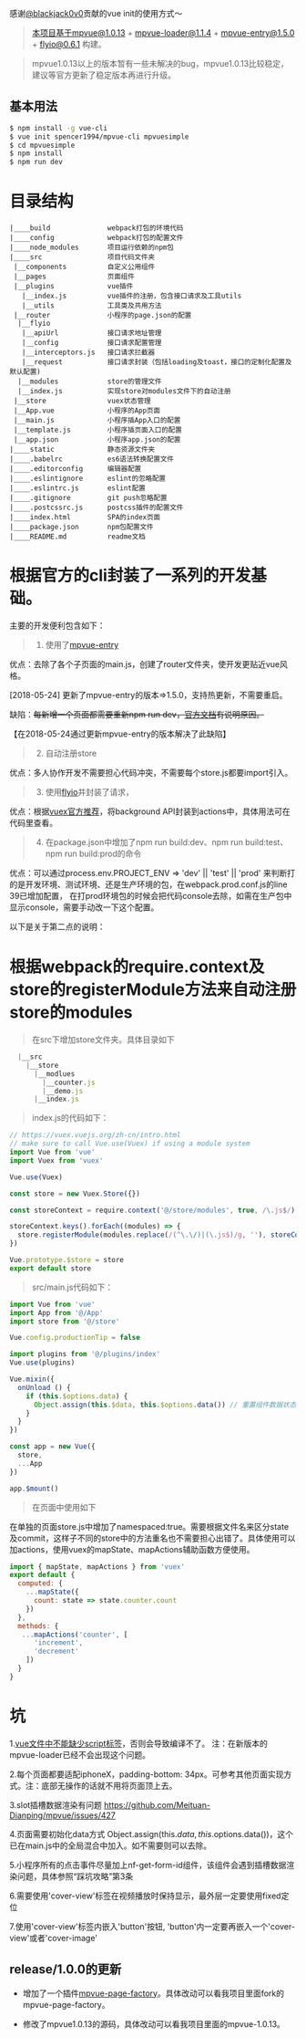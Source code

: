 感谢[@blackjack0v0](https://github.com/blackjack0v0)贡献的vue init的使用方式～

> 本项目基于mpvue@1.0.13 + mpvue-loader@1.1.4 + mpvue-entry@1.5.0 + flyio@0.6.1 构建。

> mpvue1.0.13以上的版本暂有一些未解决的bug，mpvue1.0.13比较稳定，建议等官方更新了稳定版本再进行升级。
## 基本用法
``` bash
$ npm install -g vue-cli
$ vue init spencer1994/mpvue-cli mpvuesimple
$ cd mpvuesimple
$ npm install
$ npm run dev
```

# 目录结构
```
|____build              webpack打包的环境代码
|____config             webpack打包的配置文件
|____node_modules       项目运行依赖的npm包
|____src                项目代码文件夹
 |__components          自定义公用组件
 |__pages               页面组件
 |__plugins             vue插件
   |__index.js          vue插件的注册，包含接口请求及工具utils
   |__utils             工具类及共用方法
 |__router              小程序的page.json的配置
  |__flyio          
   |__apiUrl            接口请求地址管理
   |__config            接口请求配置管理
   |__interceptors.js   接口请求拦截器
   |__request           接口请求封装（包括loading及toast，接口的定制化配置及默认配置)
  |__modules            store的管理文件
  |__index.js           实现store对modules文件下的自动注册
 |__store               vuex状态管理
 |__App.vue             小程序的App页面
 |__main.js             小程序插App入口的配置
 |__template.js         小程序插页面入口的配置
 |__app.json            小程序app.json的配置
|____static             静态资源文件夹
|____.babelrc           es6语法转换配置文件
|____.editorconfig      编辑器配置
|____.eslintignore      eslint的忽略配置
|____.eslintrc.js       eslint配置
|____.gitignore         git push忽略配置
|____.postcssrc.js      postcss插件的配置文件
|____index.html         SPA的index页面
|____package.json       npm包配置文件
|____README.md          readme文档

```

# 根据官方的cli封装了一系列的开发基础。

主要的开发便利包含如下：

> 1. 使用了[mpvue-entry](https://github.com/F-loat/mpvue-entry)

优点：去除了各个子页面的main.js，创建了router文件夹，使开发更贴近vue风格。

[2018-05-24] 更新了mpvue-entry的版本=>1.5.0，支持热更新，不需要重启。

缺陷：~~每新增一个页面都需要重新npm run dev，[官方文档](http://mpvue.com/qa/#_2)有说明原因。~~

【在2018-05-24通过更新mpvue-entry的版本解决了此缺陷】

> 2. 自动注册store

优点：多人协作开发不需要担心代码冲突，不需要每个store.js都要import引入。

> 3. 使用[flyio](https://wendux.github.io/dist/#/doc/flyio-en/readme)并封装了请求，

优点：根据[vuex官方推荐](https://vuex.vuejs.org/zh-cn/intro.html)，将background API封装到actions中，具体用法可在代码里查看。

> 4. 在package.json中增加了npm run build:dev、npm run build:test、npm run build:prod的命令

优点：可以通过process.env.PROJECT_ENV => 'dev' || 'test' || 'prod' 来判断打的是开发环境、测试环境、还是生产环境的包，在webpack.prod.conf.js的line 39已增加配置，
在打prod环境包的时候会把代码console去除，如需在生产包中显示console，需要手动改一下这个配置。

以下是关于第二点的说明：
# 根据webpack的require.context及store的registerModule方法来自动注册store的modules

>在src下增加store文件夹。具体目录如下
``` js
  |__src
    |__store
      |__modlues
        |__counter.js
        |__demo.js
      |__index.js
```

>index.js的代码如下：
``` js
// https://vuex.vuejs.org/zh-cn/intro.html
// make sure to call Vue.use(Vuex) if using a module system
import Vue from 'vue'
import Vuex from 'vuex'

Vue.use(Vuex)

const store = new Vuex.Store({})

const storeContext = require.context('@/store/modules', true, /\.js$/)

storeContext.keys().forEach((modules) => {
  store.registerModule(modules.replace(/(^\.\/)|(\.js$)/g, ''), storeContext(modules).default)
})

Vue.prototype.$store = store
export default store

```

>src/main.js代码如下：
``` js
import Vue from 'vue'
import App from '@/App'
import store from '@/store'

Vue.config.productionTip = false

import plugins from '@/plugins/index'
Vue.use(plugins)

Vue.mixin({
  onUnload () {
    if (this.$options.data) {
      Object.assign(this.$data, this.$options.data()) // 重置组件数据状态
    }
  }
})

const app = new Vue({
  store,
  ...App
})

app.$mount()


```

> 在页面中使用如下

在单独的页面store.js中增加了namespaced:true。需要根据文件名来区分state及commit，这样子不同的store中的方法重名也不需要担心出错了。具体使用可以加actions，使用vuex的mapState、mapActions辅助函数方便使用。

``` js
import { mapState, mapActions } from 'vuex'
export default {
  computed: {
    ...mapState({
      count: state => state.counter.count
    })
  },
  methods: {
   ...mapActions('counter', [
      'increment',
      'decrement'
    ])
  }
}
```

# 坑

1.[vue文件中不能缺少script标签](https://github.com/Meituan-Dianping/mpvue/issues/562)，否则会导致编译不了。
注：在新版本的mpvue-loader已经不会出现这个问题。

2.每个页面都要适配iphoneX，padding-bottom: 34px。可参考其他页面实现方式。注：底部无操作的话就不用将页面顶上去。

3.slot插槽数据渲染有问题 https://github.com/Meituan-Dianping/mpvue/issues/427

4.页面需要初始化data方式 Object.assign(this.$data, this.$options.data())，这个已在main.js中的全局混合中加入。如不需要则可以去除。

5.小程序所有的点击事件尽量加上nf-get-form-id组件，该组件会遇到插槽数据渲染问题，具体参照“踩坑攻略”第3条

6.需要使用'cover-view'标签在视频播放时保持显示，最外层一定要使用fixed定位

7.使用'cover-view'标签内嵌入'button'按钮, 'button'内一定要再嵌入一个'cover-view'或者'cover-image'

## release/1.0.0的更新

+ 增加了一个插件[mpvue-page-factory](https://www.npmjs.com/package/mpvue-page-factory)。具体改动可以看我项目里面fork的mpvue-page-factory。

+ 修改了mpvue1.0.13的源码，具体改动可以看我项目里面的mpvue-1.0.13。